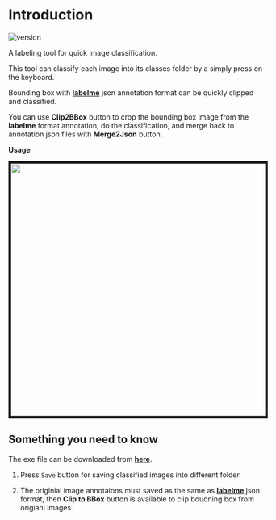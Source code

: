 # **Introduction**

![version](https://img.shields.io/badge/version-3.2.0-blue)

A labeling tool for quick image classification.

This tool can classify each image into its classes folder by a simply press on the keyboard.

Bounding box with **[labelme](https://github.com/wkentaro/labelme)** json annotation format can be quickly clipped and classified.

You can use **Clip2BBox** button to crop the bounding box image from the **labelme** format annotation, do the classification, and merge back to annotation json files with **Merge2Json** button.

**Usage**
<p align="center">
  <img src="img/demo.gif" width = "1000" height = "500" border="5">
</p>


## **Something you need to know**
The exe file can be downloaded from **[here](https://github.com/ChiHangChen/ImageClassificationbyFolder/releases)**.

1. Press `Save` button for saving classified images into different folder.

2. The originial image annotaions must saved as the same as **[labelme](https://github.com/wkentaro/labelme)** json format, then **Clip to BBox** button is available to clip boudning box from origianl images.


